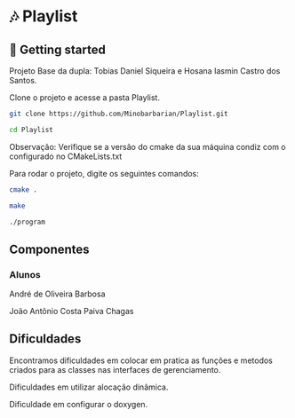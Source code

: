 # 🎶 Playlist

## 🚀 Getting started

Projeto Base da dupla: Tobias Daniel Siqueira e Hosana Iasmin Castro dos Santos.

Clone o projeto e acesse a pasta Playlist.

```bash
git clone https://github.com/Minobarbarian/Playlist.git

cd Playlist

```

Observação: Verifique se a versão do cmake da sua máquina condiz com o configurado no CMakeLists.txt

Para rodar o projeto, digite os seguintes comandos:

```bash
cmake .

make

./program
```

## Componentes

### Alunos

André de Oliveira Barbosa

João Antônio Costa Paiva Chagas

## Dificuldades

Encontramos dificuldades em colocar em pratica as funções e metodos criados para as classes nas interfaces de gerenciamento.

Dificuldades em utilizar alocação dinâmica.

Dificuldade em configurar o doxygen.